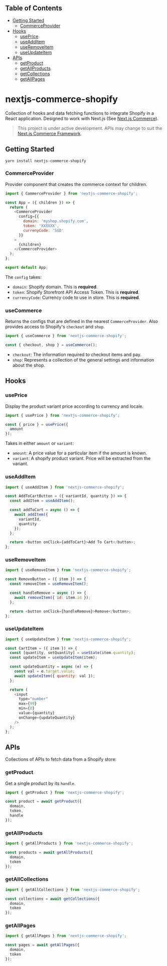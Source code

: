 ## Table of Contents

- [Getting Started](#getting-started)
  - [CommerceProvider](#commerceprovider)
- [Hooks](#hooks)
  - [usePrice](#useprice)
  - [useAddItem](#useadditem)
  - [useRemoveItem](#useremoveitem)
  - [useUpdateItem](#useupdateitem)
- [APIs](#apis)
  - [getProduct](#getproduct)
  - [getAllProducts](#getallproducts)
  - [getCollections](#getcollections)
  - [getAllPages](#getallpages)

# nextjs-commerce-shopify

Collection of hooks and data fetching functions to integrate Shopify in a React application. Designed to work with Next.js (See [Next.js Commerce](https://demo.vercel.store/)).

> This project is under active development. APIs may change to suit the [Next.js Commerce Framework](https://github.com/vercel/commerce-framework).

## Getting Started

```
yarn install nextjs-commerce-shopify
```

### CommerceProvider

Provider component that creates the commerce context for children.

```js
import { CommerceProvider } from 'nextjs-commerce-shopify';

const App = ({ children }) => {
  return (
    <CommerceProvider
      config={{
        domain: 'myshop.shopify.com',
        token: 'XXXXXX',
        currenyCode: 'SGD'
      }}
    >
      {children}
    </CommerceProvider>
  );
};

export default App;
```

The `config` takes:

- `domain`: Shopify domain. This is **required**.
- `token`: Shopify Storefront API Access Token. This is **required**.
- `currencyCode`: Currency code to use in store. This is **required**.

### useCommerce

Returns the configs that are defined in the nearest `CommerceProvider`. Also provides access to Shopify's `checkout` and `shop`.

```js
import { useCommerce } from 'nextjs-commerce-shopify';

const { checkout, shop } = useCommerce();
```

- `checkout`: The information required to checkout items and pay.
- `shop`: Represents a collection of the general settings and information about the shop.

## Hooks

### usePrice

Display the product variant price according to currency and locale.

```js
import { usePrice } from 'nextjs-commerce-shopify';

const { price } = usePrice({
  amount
});
```

Takes in either `amount` or `variant`:

- `amount`: A price value for a particular item if the amount is known.
- `variant`: A shopify product variant. Price will be extracted from the variant.

### useAddItem

```js
import { useAddItem } from 'nextjs-commerce-shopify';

const AddToCartButton = ({ variantId, quantity }) => {
  const addItem = useAddItem();

  const addToCart = async () => {
    await addItem({
      variantId,
      quantity
    });
  };

  return <button onClick={addToCart}>Add To Cart</button>;
};
```

### useRemoveItem

```js
import { useRemoveItem } from 'nextjs-commerce-shopify';

const RemoveButton = ({ item }) => {
  const removeItem = useRemoveItem();

  const handleRemove = async () => {
    await removeItem({ id: item.id });
  };

  return <button onClick={handleRemove}>Remove</button>;
};
```

### useUpdateItem

```js
import { useUpdateItem } from 'nextjs-commerce-shopify';

const CartItem = ({ item }) => {
  const [quantity, setQuantity] = useState(item.quantity);
  const updateItem = useUpdateItem(item);

  const updateQuantity = async (e) => {
    const val = e.target.value;
    await updateItem({ quantity: val });
  };

  return (
    <input
      type="number"
      max={99}
      min={0}
      value={quantity}
      onChange={updateQuantity}
    />
  );
};
```

## APIs

Collections of APIs to fetch data from a Shopify store:

### getProduct

Get a single product by its `handle`.

```js
import { getProduct } from 'nextjs-commerce-shopify';

const product = await getProduct({
  domain,
  token,
  handle
});
```

### getAllProducts

```js
import { getAllProducts } from 'nextjs-commerce-shopify';

const products = await getAllProducts({
  domain,
  token
});
```

### getAllCollections

```js
import { getAllCollections } from 'nextjs-commerce-shopify';

const collections = await getCollections({
  domain,
  token
});
```

### getAllPages

```js
import { getAllPages } from 'nextjs-commerce-shopify';

const pages = await getAllPages({
  domain,
  token
});
```
